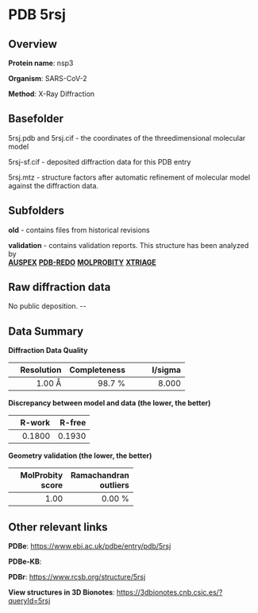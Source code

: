 # PDB 5rsj

## Overview

**Protein name**: nsp3

**Organism**: SARS-CoV-2

**Method**: X-Ray Diffraction



## Basefolder

5rsj.pdb and 5rsj.cif - the coordinates of the threedimensional molecular model

5rsj-sf.cif - deposited diffraction data for this PDB entry

5rsj.mtz - structure factors after automatic refinement of molecular model against the diffraction data.

## Subfolders



**old** - contains files from historical revisions

**validation** - contains validation reports. This structure has been analyzed by <br>[**AUSPEX**](https://github.com/thorn-lab/coronavirus_structural_task_force/tree/master/pdb/nsp3/SARS-CoV-2/5rsj/validation/auspex) [**PDB-REDO**](https://github.com/thorn-lab/coronavirus_structural_task_force/tree/master/pdb/nsp3/SARS-CoV-2/5rsj/validation/pdb-redo) [**MOLPROBITY**](https://github.com/thorn-lab/coronavirus_structural_task_force/tree/master/pdb/nsp3/SARS-CoV-2/5rsj/validation/molprobity) [**XTRIAGE**](https://github.com/thorn-lab/coronavirus_structural_task_force/blob/master/pdb/nsp3/SARS-CoV-2/5rsj/validation/Xtriage_output.log)  



## Raw diffraction data

No public deposition. --<br> 

## Data Summary
**Diffraction Data Quality**

|   | Resolution | Completeness| I/sigma |
|---|-------------:|----------------:|--------------:|
|   |1.00 Å|98.7  %|<img width=50/>8.000|

**Discrepancy between model and data (the lower, the better)**

|   | **R-work**| **R-free**   
|---|-------------:|----------------:|           
||  0.1800|  0.1930|

**Geometry validation (the lower, the better)**

|   |**MolProbity<br>score**| **Ramachandran<br>outliers** 
|---|-------------:|----------------:|
||  1.00|  0.00 %|

 

 



## Other relevant links 
**PDBe**:  https://www.ebi.ac.uk/pdbe/entry/pdb/5rsj

**PDBe-KB**:  
 
**PDBr**: https://www.rcsb.org/structure/5rsj 

**View structures in 3D Bionotes**: https://3dbionotes.cnb.csic.es/?queryId=5rsj

